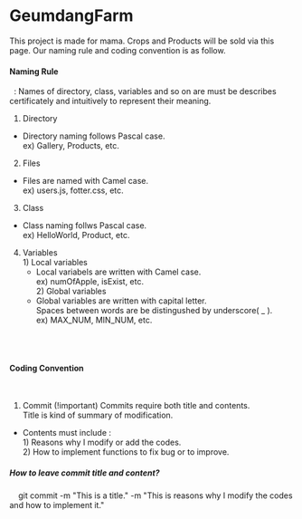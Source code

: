 # GeumdangFarm

This project is made for mama. Crops and Products will be sold via this page.
Our naming rule and coding convention is as follow.

 <h4> Naming Rule </h4>
  &nbsp; : Names of directory, class, variables and so on are must be describes certificately and intuitively
    to represent their meaning. </br>

1. Directory
  - Directory naming follows Pascal case.</br>
  ex) Gallery, Products, etc.
  
2. Files
  - Files are named with Camel case. </br>
  ex) users.js, fotter.css, etc.
 
3. Class
  - Class naming follws Pascal case. </br>
  ex) HelloWorld, Product, etc.

4. Variables </br>
  <span> 1) Local variables </span>
    - Local variabels are written with Camel case. </br>
    ex) numOfApple, isExist, etc.  
  <span> 2) Global variables </span></br>
    - Global variables are written with capital letter. </br>Spaces between words are be distingushed by underscore( _ ). </br>
    ex) MAX_NUM, MIN_NUM, etc.

</br></br>
 <h4> Coding Convention </h4></br>
  
1. Commit (!important) 
 Commits require both title and contents.</br>Title is kind of summary of modification.</br>
 - Contents must include : </br>
  <span> 1) Reasons why I modify or add the codes. </span></br>
  <span> 2) How to implement functions to fix bug or to improve. </span>
 
  <h5> How to leave commit title and content? </h5>
   <span>&nbsp;&nbsp;&nbsp; git commit -m "This is a title." -m "This is reasons why I modify the codes and how to implement it."</span>
